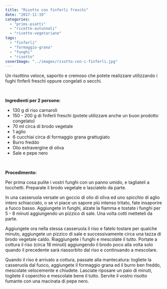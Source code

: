 ```yaml
---
title: "Risotto con finferli freschi"
date: "2017-11-19"
categories: 
  - "primi-piatti"
  - "ricette-autunnali"
  - "ricette-vegetariane"
tags: 
  - "finferli"
  - "formaggio-grana"
  - "funghi"
  - "risotto"
coverImage: "../images/risotto-con-i-finferli.jpg"
---
```


Un risottino veloce, saporito e cremoso che potete realizzare utilizzando i fughi finferli freschi oppure congelati o secchi.

 

**Ingredienti per 2 persone:**

- 130 g di riso carnaroli
- 150 - 200 g di finferli freschi (potete utilizzare anche un buon prodotto congelato)
- 70 ml circa di brodo vegetale
- 1 aglio
- 6 cucchiai circa di formaggio grana grattugiato
- Burro freddo
- Olio extravergine di oliva
- Sale e pepe nero

 

**Procedimento:**

Per prima cosa pulite i vostri funghi con un panno umido, e tagliateli a tocchetti. Preparate il brodo vegetale e lasciatelo da parte.

In una casseruola versate un goccio di olio di oliva ed uno spicchio di aglio intero schiacciato, o se vi piace un sapore più intenso tritato, fate insaporire a fuoco basso. Aggiungete in funghi, alzate la fiamma e tostate i funghi per 5 - 8 minuti aggiungendo un pizzico di sale. Una volta cotti metteteli da parte.

Aggiungete ora nella stessa casseruola il riso e fatelo tostare per qualche minuto, aggiungete un pizzico di sale e successivamente circa una tazza di brodo vegetale caldo. Riaggiungete i funghi e mescolate il tutto. Portate a cottura il riso (circa 18 minuti) aggiungendo il brodo poco alla volta solo quando il precedente sarà riassorbito dal riso e continuando a mescolare.

Quando il riso è arrivato a cottura, passate alla mantecatura: togliete la casseruola dal fuoco, aggiungete il formaggio grana ed il burro ben freddo, mescolate velocemente e chiudete. Lasciate riposare un paio di minuti, togliete il coperchio e mescolate bene il tutto. Servite il vostro risotto fumante con una macinata di pepe nero.

